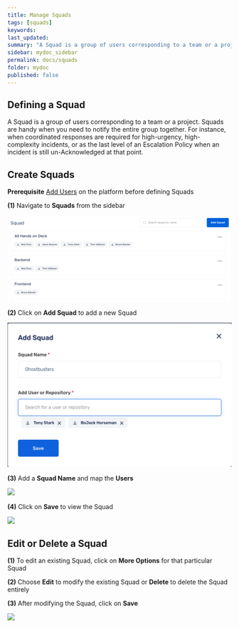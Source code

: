```yaml
---
title: Manage Squads
tags: [squads]
keywords: 
last_updated: 
summary: "A Squad is a group of users corresponding to a team or a project"
sidebar: mydoc_sidebar
permalink: docs/squads
folder: mydoc
published: false
---
```


## Defining a Squad

A Squad is a group of users corresponding to a team or a project. Squads are handy when you need to notify the entire group together. For instance, when coordinated responses are required for high-urgency, high-complexity incidents, or as the last level of an Escalation Policy when an incident is still un-Acknowledged at that point.

## Create Squads

**Prerequisite**
[Add Users](add-users) on the platform before defining Squads

**(1)** Navigate to **Squads** from the sidebar

![](images/manage_squads_1.png)

**(2)** Click on **Add Squad** to add a new Squad

![](images/manage_squads_2.png)

**(3)** Add a **Squad Name** and map the **Users**

![](images/manage_squads_3.png)

**(4)** Click on **Save** to view the Squad

![](images/manage_squads_4.png)

## Edit or Delete a Squad

**(1)** To edit an existing Squad, click on **More Options** for that particular Squad

**(2)** Choose **Edit** to modify the existing Squad or **Delete** to delete the Squad entirely

**(3)** After modifying the Squad, click on **Save**

![](images/manage_squads_5.png)
